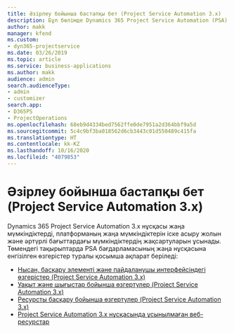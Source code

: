 ```yaml
---
title: Әзірлеу бойынша бастапқы бет (Project Service Automation 3.x)
description: Бұл бөлімде Dynamics 365 Project Service Automation (PSA) 3.x нұсқасы бойынша әзірлеу туралы ақпарат беретін тақырыптарға сілтемелер бар.
author: makk
manager: kfend
ms.custom:
- dyn365-projectservice
ms.date: 03/26/2019
ms.topic: article
ms.service: business-applications
ms.author: makk
audience: admin
search.audienceType:
- admin
- customizer
search.app:
- D365PS
- ProjectOperations
ms.openlocfilehash: 68eb9d4334bed7562ffe0de7951a2d364bbf9a5d
ms.sourcegitcommit: 5c4c9bf3ba018562d6cb3443c01d550489c415fa
ms.translationtype: HT
ms.contentlocale: kk-KZ
ms.lasthandoff: 10/16/2020
ms.locfileid: "4079853"
---
```

# <a name="development-home-page-project-service-automation-3x"></a>Әзірлеу бойынша бастапқы бет (Project Service Automation 3.x)

Dynamics 365 Project Service Automation 3.x нұсқасы жаңа мүмкіндіктерді, платформаның жаңа мүмкіндіктерін іске асыру жолын және әртүрлі бағыттардағы мүмкіндіктердің жақсартуларын ұсынады. Төмендегі тақырыптарда PSA бағдарламасының жаңа нұсқасына енгізілген өзгерістер туралы қосымша ақпарат беріледі:

- [Нысан, басқару элементі және пайдаланушы интерфейсіндегі өзгерістер (Project Service Automation 3.x)](../developer-guides/entity-changes-v3.x.md)
- [Уақыт және шығыстар бойынша өзгертулер (Project Service Automation 3.x)](../developer-guides/time-expense-changes-v3.x.md)
- [Ресурсты басқару бойынша өзгертулер (Project Service Automation 3.x)](../developer-guides/resource-management-changes-v3.x.md)
- [Project Service Automation 3.x нұсқасында ұсынылмаған веб-ресурстар](../developer-guides/web-resources-deprecated-v3.x.md)

